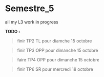 # Semestre_5
all my L3 work in progress


**TODO :**
> finir TP2 TL pour diamche 15 octobre
 
> finir TP3 OPP pour dimanche 15 octobre

> faire TP4 OPP pour dimanche 15 octobre

> finir TP6 SR pour mercredi 18 octobre
